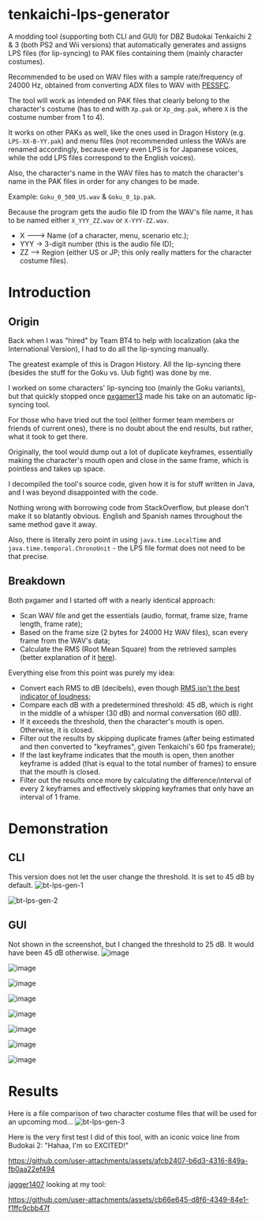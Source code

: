 # tenkaichi-lps-generator
A modding tool (supporting both CLI and GUI) for DBZ Budokai Tenkaichi 2 &amp; 3 (both PS2 and Wii versions) that automatically generates and assigns LPS files (for lip-syncing) to PAK files containing them (mainly character costumes).

Recommended to be used on WAV files with a sample rate/frequency of 24000 Hz, obtained from converting ADX files to WAV with [PESSFC](https://www.moddingway.com/file/1640.html).

The tool will work as intended on PAK files that clearly belong to the character's costume (has to end with ``Xp.pak`` or ``Xp_dmg.pak``, where ``X`` is the costume number from 1 to 4).

It works on other PAKs as well, like the ones used in Dragon History (e.g. ``LPS-XX-B-YY.pak``) and menu files (not recommended unless the WAVs are renamed accordingly, because every even LPS is for Japanese voices, while the odd LPS files correspond to the English voices).

Also, the character's name in the WAV files has to match the character's name in the PAK files in order for any changes to be made. 

Example: ``Goku_0_500_US.wav`` & ``Goku_0_1p.pak``.

Because the program gets the audio file ID from the WAV's file name, it has to be named either ``X_YYY_ZZ.wav`` or ``X-YYY-ZZ.wav``.
* X ---> Name (of a character, menu, scenario etc.);
* YYY -> 3-digit number (this is the audio file ID);
* ZZ --> Region (either US or JP; this only really matters for the character costume files).

# Introduction
## Origin
Back when I was "hired" by Team BT4 to help with localization (aka the International Version), I had to do all the lip-syncing manually.

The greatest example of this is Dragon History. All the lip-syncing there (besides the stuff for the Goku vs. Uub fight) was done by me.

I worked on some characters' lip-syncing too (mainly the Goku variants), but that quickly stopped once [pxgamer13](https://github.com/pxgamer13) made his take on an automatic lip-syncing tool.

For those who have tried out the tool (either former team members or friends of current ones), there is no doubt about the end results, but rather, what it took to get there.

Originally, the tool would dump out a lot of duplicate keyframes, essentially making the character's mouth open and close in the same frame, which is pointless and takes up space.

I decompiled the tool's source code, given how it is for stuff written in Java, and I was beyond disappointed with the code.

Nothing wrong with borrowing code from StackOverflow, but please don't make it so blatantly obvious. English and Spanish names throughout the same method gave it away.

Also, there is literally zero point in using ``java.time.LocalTime`` and ``java.time.temporal.ChronoUnit`` - the LPS file format does not need to be that precise.

## Breakdown
Both pxgamer and I started off with a nearly identical approach:
* Scan WAV file and get the essentials (audio, format, frame size, frame length, frame rate);
* Based on the frame size (2 bytes for 24000 Hz WAV files), scan every frame from the WAV's data;
* Calculate the RMS (Root Mean Square) from the retrieved samples (better explanation of it [here](https://stackoverflow.com/questions/4953045/im-trying-to-get-the-volume-level-of-a-wav-file-using-javas-sound-api-but-hav)).

Everything else from this point was purely my idea:
* Convert each RMS to dB (decibels), even though [RMS isn't the best indicator of loudness](https://forum.audacityteam.org/t/getting-precise-db-level-from-playback-meter-reading/60457/4);
* Compare each dB with a predetermined threshold: 45 dB, which is right in the middle of a whisper (30 dB) and normal conversation (60 dB).
* If it exceeds the threshold, then the character's mouth is open. Otherwise, it is closed.
* Filter out the results by skipping duplicate frames (after being estimated and then converted to "keyframes", given Tenkaichi's 60 fps framerate);
* If the last keyframe indicates that the mouth is open, then another keyframe is added (that is equal to the total number of frames) to ensure that the mouth is closed.
* Filter out the results once more by calculating the difference/interval of every 2 keyframes and effectively skipping keyframes that only have an interval of 1 frame.

# Demonstration
## CLI
This version does not let the user change the threshold. It is set to 45 dB by default.
![bt-lps-gen-1](https://github.com/user-attachments/assets/9c8a839b-19c6-4aac-a2d7-f95442ee2964)

![bt-lps-gen-2](https://github.com/user-attachments/assets/e8826733-3d69-4c58-8627-4aa7bcda6fdb)

## GUI
Not shown in the screenshot, but I changed the threshold to 25 dB. It would have been 45 dB otherwise.
![image](https://github.com/user-attachments/assets/b26129d6-a80d-4651-baab-00fd88800598)

![image](https://github.com/user-attachments/assets/2d398cd3-4700-4a36-a8ff-d52f976ff214)

![image](https://github.com/user-attachments/assets/f2d55b9c-3585-4634-87cd-b3805f248b78)

![image](https://github.com/user-attachments/assets/20839b7d-c615-4c28-924c-3d45491ce3ec)

![image](https://github.com/user-attachments/assets/48ca20d9-3998-427f-8c4e-b5ed6aed1f50)

![image](https://github.com/user-attachments/assets/7cdd47ee-ef36-4926-a651-74b370fee7e1)

![image](https://github.com/user-attachments/assets/c54e941a-6d42-488d-b1fb-5607abe97ad4)

![image](https://github.com/user-attachments/assets/723e7613-3377-437b-8dc1-7ece35a0f615)

# Results
Here is a file comparison of two character costume files that will be used for an upcoming mod...
![bt-lps-gen-3](https://github.com/user-attachments/assets/61f7e941-3caa-4d00-a0b6-324e502c71ed)

Here is the very first test I did of this tool, with an iconic voice line from Budokai 2: "Hahaa, I'm so EXCITED!"

https://github.com/user-attachments/assets/afcb2407-b6d3-4316-849a-fb0aa22ef494

[jagger1407](https://github.com/jagger1407) looking at my tool:

https://github.com/user-attachments/assets/cb66e645-d8f6-4349-84e1-f1ffc9cbb47f

